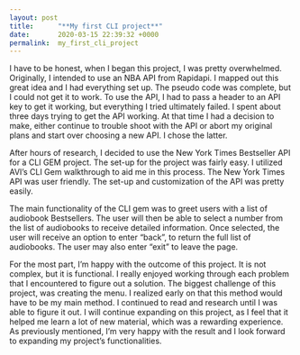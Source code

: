 ```yaml
---
layout: post
title:      "**My first CLI project**"
date:       2020-03-15 22:39:32 +0000
permalink:  my_first_cli_project
---
```



I have to be honest, when I began this project, I was pretty overwhelmed. Originally, I intended to use an NBA API from Rapidapi. I mapped out this great idea and I had everything set up. The pseudo code was complete, but I could not get it to work. To use the API, I had to pass a header to an API key to get it working, but everything I tried ultimately failed. I spent about three days trying to get the API working. At that time I had a decision to make, either continue to trouble shoot with the API or abort my original plans and start over choosing a new API. I chose the latter. 

After hours of research, I decided to use the New York Times Bestseller API for a CLI GEM project. The set-up for the project was fairly easy. I utilized AVI’s CLI Gem walkthrough to aid me in this process. The New York Times API was user friendly. The set-up and customization of the API was pretty easily. 

The main functionality of the CLI gem was to greet users with a list of audiobook Bestsellers. The user will then be able to select a number from the list of audiobooks to receive detailed information. Once selected, the user will receive an option to enter “back”, to return the full list of audiobooks. The user may also enter “exit” to leave the page.

For the most part, I’m happy with the outcome of this project. It is not complex, but it is functional. I really enjoyed working through each problem that I encountered to figure out a solution. The biggest challenge of this project, was creating the menu. I realized early on that this method would have to be my main method. I continued to read and research until I was able to figure it out. I will continue expanding on this project, as I feel that it helped me learn a lot of new material, which was a rewarding experience. As previously mentioned, I’m very happy with the result and I look forward to expanding my project’s functionalities.



